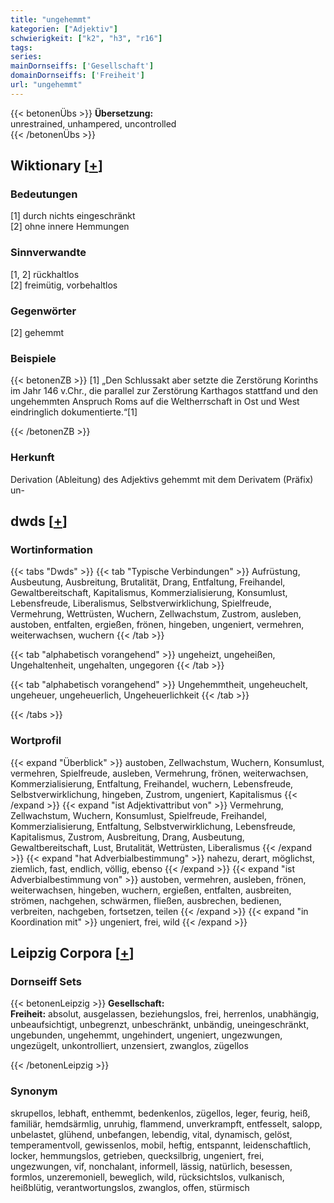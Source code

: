 ```yaml
---
title: "ungehemmt"
kategorien: ["Adjektiv"]
schwierigkeit: ["k2", "h3", "r16"]
tags:
series:
mainDornseiffs: ['Gesellschaft']
domainDornseiffs: ['Freiheit']
url: "ungehemmt"
---
```


{{< betonenÜbs >}}
**Übersetzung:**  
unrestrained, unhampered, uncontrolled  
{{< /betonenÜbs >}}

## Wiktionary [[+](https://de.wiktionary.org/wiki/ungehemmt)]

### Bedeutungen
[1] durch nichts eingeschränkt  
[2] ohne innere Hemmungen  

### Sinnverwandte
[1, 2] rückhaltlos  
[2] freimütig, vorbehaltlos  

### Gegenwörter
[2] gehemmt  

### Beispiele
{{< betonenZB >}}
[1] „Den Schlussakt aber setzte die Zerstörung Korinths im Jahr 146 v.Chr., die parallel zur Zerstörung Karthagos stattfand und den ungehemmten Anspruch Roms auf die Weltherrschaft in Ost und West eindringlich dokumentierte.“[1]  

{{< /betonenZB >}}
### Herkunft
Derivation (Ableitung) des Adjektivs gehemmt mit dem Derivatem (Präfix) un-  



## dwds [[+](https://www.dwds.de/wb/ungehemmt)]

### Wortinformation
{{< tabs "Dwds" >}}
{{< tab "Typische Verbindungen" >}}
Aufrüstung, Ausbeutung, Ausbreitung, Brutalität, Drang, Entfaltung, Freihandel, Gewaltbereitschaft, Kapitalismus, Kommerzialisierung, Konsumlust, Lebensfreude, Liberalismus, Selbstverwirklichung, Spielfreude, Vermehrung, Wettrüsten, Wuchern, Zellwachstum, Zustrom, ausleben, austoben, entfalten, ergießen, frönen, hingeben, ungeniert, vermehren, weiterwachsen, wuchern
{{< /tab >}}

{{< tab "alphabetisch vorangehend" >}}
ungeheizt, ungeheißen, Ungehaltenheit, ungehalten, ungegoren
{{< /tab >}}

{{< tab "alphabetisch vorangehend" >}}
Ungehemmtheit, ungeheuchelt, ungeheuer, ungeheuerlich, Ungeheuerlichkeit
{{< /tab >}}

{{< /tabs >}}

### Wortprofil
{{< expand "Überblick" >}} austoben, Zellwachstum, Wuchern, Konsumlust, vermehren, Spielfreude, ausleben, Vermehrung, frönen, weiterwachsen, Kommerzialisierung, Entfaltung, Freihandel, wuchern, Lebensfreude, Selbstverwirklichung, hingeben, Zustrom, ungeniert, Kapitalismus {{< /expand >}}
{{< expand "ist Adjektivattribut von" >}} Vermehrung, Zellwachstum, Wuchern, Konsumlust, Spielfreude, Freihandel, Kommerzialisierung, Entfaltung, Selbstverwirklichung, Lebensfreude, Kapitalismus, Zustrom, Ausbreitung, Drang, Ausbeutung, Gewaltbereitschaft, Lust, Brutalität, Wettrüsten, Liberalismus {{< /expand >}}
{{< expand "hat Adverbialbestimmung" >}} nahezu, derart, möglichst, ziemlich, fast, endlich, völlig, ebenso {{< /expand >}}
{{< expand "ist Adverbialbestimmung von" >}} austoben, vermehren, ausleben, frönen, weiterwachsen, hingeben, wuchern, ergießen, entfalten, ausbreiten, strömen, nachgehen, schwärmen, fließen, ausbrechen, bedienen, verbreiten, nachgeben, fortsetzen, teilen {{< /expand >}}
{{< expand "in Koordination mit" >}} ungeniert, frei, wild {{< /expand >}}

## Leipzig Corpora [[+](https://corpora.uni-leipzig.de/en/res?word=ungehemmt&corpusId=deu_newscrawl-public_2018)]

### Dornseiff Sets
{{< betonenLeipzig >}}
**Gesellschaft:**  
**Freiheit:** absolut, ausgelassen, beziehungslos, frei, herrenlos, unabhängig, unbeaufsichtigt, unbegrenzt, unbeschränkt, unbändig, uneingeschränkt, ungebunden, ungehemmt, ungehindert, ungeniert, ungezwungen, ungezügelt, unkontrolliert, unzensiert, zwanglos, zügellos  

{{< /betonenLeipzig >}}

### Synonym
skrupellos, lebhaft, enthemmt, bedenkenlos, zügellos, leger, feurig, heiß, familiär, hemdsärmlig, unruhig, flammend, unverkrampft, entfesselt, salopp, unbelastet, glühend, unbefangen, lebendig, vital, dynamisch, gelöst, temperamentvoll, gewissenlos, mobil, heftig, entspannt, leidenschaftlich, locker, hemmungslos, getrieben, quecksilbrig, ungeniert, frei, ungezwungen, vif, nonchalant, informell, lässig, natürlich, besessen, formlos, unzeremoniell, beweglich, wild, rücksichtslos, vulkanisch, heißblütig, verantwortungslos, zwanglos, offen, stürmisch

